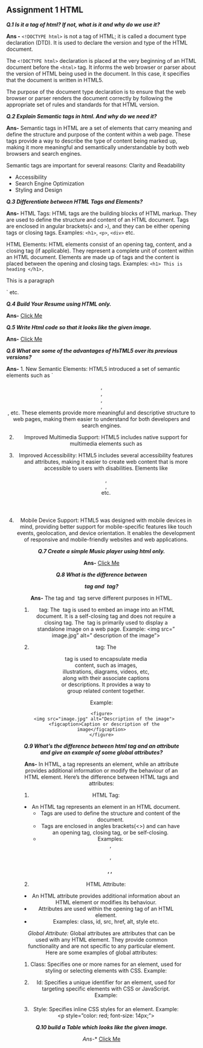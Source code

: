 ## Assignment 1 HTML

**_Q.1 <!DOCTYPE html> Is it a tag of html? If not, what is it and why do we use it?_**

**Ans -** `<!DOCTYPE html>` is not a tag of HTML; it is called a document type declaration (DTD). It is used to declare the version and type of the HTML document.

The `<!DOCTYPE html>` declaration is placed at the very beginning of an HTML document before the `<html>` tag. It informs the web browser or parser about the version of HTML being used in the document. In this case, it specifies that the document is written in HTML5.

The purpose of the document type declaration is to ensure that the web browser or parser renders the document correctly by following the appropriate set of rules and standards for that HTML version.

**_Q.2 Explain Semantic tags in html. And why do we need it?_**

**Ans-**  Semantic tags in HTML are a set of elements that carry meaning and define the structure and purpose of the content within a web page. These tags provide a way to describe the type of content being marked up, making it more meaningful and semantically understandable by both web browsers and search engines.

Semantic tags are important for several reasons:
Clarity and Readability

- Accessibility
- Search Engine Optimization
- Styling and Design

**_Q.3 Differentiate between HTML Tags and Elements?_**

**Ans-** HTML Tags: HTML tags are the building blocks of HTML markup. They are used to define the structure and content of an HTML document. Tags are enclosed in angular brackets(`<` and `>`), and they can be either opening tags or closing tags.
Examples: `<h1>`, `<p>`, `<div>` etc.

HTML Elements: HTML elements consist of an opening tag, content, and a closing tag (if applicable). They represent a complete unit of content within an HTML document. Elements are made up of tags and the content is placed between the opening and closing tags. Examples: `<h1> This is heading </h1>,`<p> This is a paragraph</p>` etc.

**_Q.4 Build Your Resume using HTML only._**

**Ans-** [Click Me](https://github.com/kumarsantosh3914/Placement-Assignement/tree/master/HTML-assignment/RESUME)

**_Q.5 Write Html code so that it looks like the given image._**

**Ans-** [Click Me](https://github.com/kumarsantosh3914/Placement-Assignement/blob/master/HTML-assignment/HTML%20Q5/index.html)

**_Q.6 What are some of the advantages of HsTML5 over its previous versions?_**

**Ans-** 1. New Semantic Elements: HTML5 introduced a set of semantic elements such as `<header>, <nav>, <article>, <section>, <footer>, etc. These elements provide more meaningful and descriptive structure to web pages, making them easier to understand for both developers and search engines.

2. Improved Multimedia Support: HTML5 includes native support for multimedia elements such as <audio> and <video>. With HTML5, embedding audio and video content in web pages became simpler and more standardised, eliminating the need for external plugins like Flash.
3. Improved Accessibility: HTML5 includes several accessibility features and attributes, making it easier to create web content that is more accessible to users with disabilities. Elements like <nav>, <header>, <footer> etc.

4. Mobile Device Support: HTML5 was designed with mobile devices in mind, providing better support for mobile-specific features like touch events, geolocation, and device orientation. It enables the development of responsive and mobile-friendly websites and web applications.

**_Q.7 Create a simple Music player using html only._**

**Ans-** [Click Me](https://github.com/kumarsantosh3914/Placement-Assignement/blob/master/HTML-assignment/HTML%20Q7/music.html)

**_Q.8 What is the difference between <figure> tag and <img> tag?_**

**Ans-** The <features> tag and <img> tag serve different purposes in HTML.

1. <img> tag: The <img> tag is used to embed an image into an HTML document. It is a self-closing tag and does not require a closing tag. The <img> tag is primarily used to display a standalone image on a web page. Example: <img src=” image.jpg” alt=” description of the image”>

2. <figure> tag: The <figure> tag is used to encapsulate media content, such as images, illustrations, diagrams, videos, etc, along with their associate captions or descriptions. It provides a way to group related content together.

Example:

```
<figure>
  <img src="image.jpg" alt="Description of the image">
  <figcaption>Caption or description of the image</figcaption>
</figure>
```

**_Q.9 What’s the difference between html tag and an attribute and give an example of some
global attributes?_**

**Ans-** In HTML, a tag represents an element, while an attribute provides additional information or modify the behaviour of an HTML element. Here’s the difference between HTML tags and attributes:

1. HTML Tag: 

- An HTML tag represents an element in an HTML document.
  - Tags are used to define the structure and content of the document.
  - Tags are enclosed in angles brackets(<>) and can have an opening tag, closing          tag, or be self-closing.
  -  Examples: <div>, <p>, <h1>, <a>, <img>

2. HTML Attribute:

- An HTML attribute provides additional information about an HTML element or modifies its behaviour.
- Attributes are used within the opening tag of an HTML element.
- Examples: class, id, src, href, alt, style etc. 

_Global Attribute:_
Global attributes are attributes that can be used with any HTML element. They provide common functionality and are not specific to any particular element. Here are some examples of global attributes:

1. Class: Specifies one or more names for an element, used for styling or selecting elements with CSS.
Example: <div class=”container”>

2. Id: Specifies a unique identifier for an element, used for targeting specific elements with CSS or JavaScript.
Example: <h1 id=”title”>

3. Style: Specifies inline CSS styles for an element.
Example: <p style=”color: red; font-size: 14px;”>

**_Q.10 build a Table which looks like the given image._**

*Ans-** [Click Me](https://github.com/kumarsantosh3914/Placement-Assignement/tree/master/HTML-assignment/HTML%20Q10)


